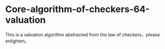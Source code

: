 # Core-algorithm-of-checkers-64-valuation
This is a valuation algorithm abstracted from the law of checkers，please enlighten。
